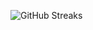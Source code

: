 ![GitHub Streaks](https://github-streaks-mqc9.onrender.com/streak/happilli/image?theme=midnight&cache_bust=1743146454&lang=ja)

